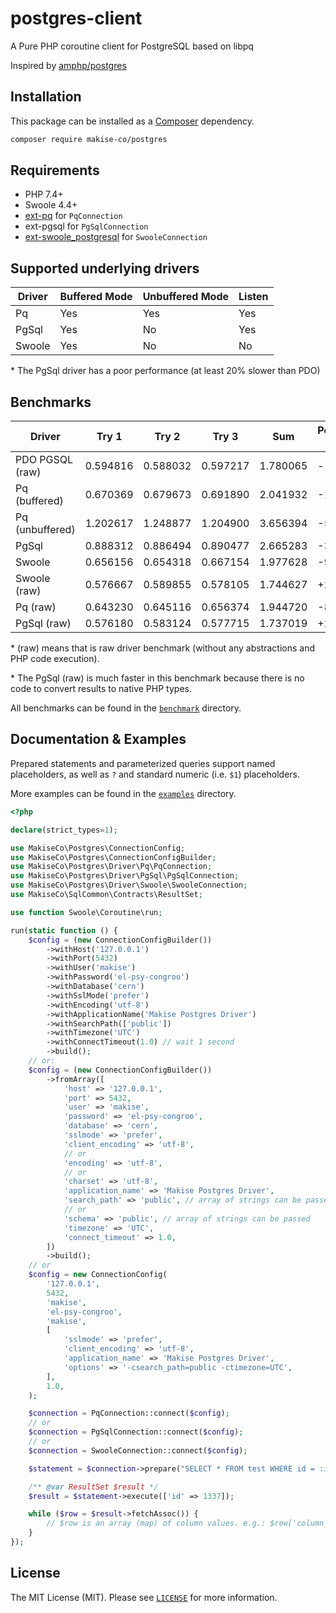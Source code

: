 # postgres-client
A Pure PHP coroutine client for PostgreSQL based on libpq

Inspired by [amphp/postgres](https://github.com/amphp/postgres)

## Installation

This package can be installed as a [Composer](https://getcomposer.org/) dependency.

```bash
composer require makise-co/postgres
```

## Requirements

- PHP 7.4+
- Swoole 4.4+
- [ext-pq](https://pecl.php.net/package/pq) for `PqConnection`
- ext-pgsql for `PgSqlConnection`
- [ext-swoole_postgresql](https://github.com/swoole/ext-postgresql) for `SwooleConnection`

## Supported underlying drivers

| Driver 	| Buffered Mode 	| Unbuffered Mode 	| Listen 	|
|--------	|---------------	|-----------------	|--------	|
| Pq     	| Yes           	| Yes             	| Yes    	|
| PgSql  	| Yes           	| No              	| Yes    	|
| Swoole 	| Yes           	| No              	| No     	|

\* The PgSql driver has a poor performance (at least 20% slower than PDO)

## Benchmarks

| Driver          	| Try 1    	| Try 2    	| Try 3    	| Sum      	| Performance vs PDO 	|
|-----------------	|----------	|----------	|----------	|----------	|--------------------	|
| PDO PGSQL (raw)  	| 0.594816 	| 0.588032 	| 0.597217 	| 1.780065 	| -                  	|
| Pq (buffered)   	| 0.670369 	| 0.679673 	| 0.691890 	| 2.041932 	| -12.8245%          	|
| Pq (unbuffered) 	| 1.202617 	| 1.248877 	| 1.204900 	| 3.656394 	| -51.3164%          	|
| PgSql           	| 0.888312 	| 0.886494 	| 0.890477 	| 2.665283 	| -33.2129%          	|
| Swoole          	| 0.656156 	| 0.654318 	| 0.667154 	| 1.977628 	| -9.9899%           	|
| Swoole (raw)    	| 0.576667 	| 0.589855 	| 0.578105 	| 1.744627 	| +2.0313%           	|
| Pq (raw)        	| 0.643230 	| 0.645116 	| 0.656374 	| 1.944720 	| -8.4668%           	|
| PgSql (raw)     	| 0.576180 	| 0.583124 	| 0.577715 	| 1.737019 	| +2.4782%           	|

\* (raw) means that is raw driver benchmark (without any abstractions and PHP code execution).

\* The PgSql (raw) is much faster in this benchmark because there is no code to convert results to native PHP types.

All benchmarks can be found in the [`benchmark`](benchmark) directory.


## Documentation & Examples

Prepared statements and parameterized queries support named placeholders, as well as `?` and standard numeric (i.e. `$1`) placeholders.

More examples can be found in the [`examples`](examples) directory.

```php
<?php

declare(strict_types=1);

use MakiseCo\Postgres\ConnectionConfig;
use MakiseCo\Postgres\ConnectionConfigBuilder;
use MakiseCo\Postgres\Driver\Pq\PqConnection;
use MakiseCo\Postgres\Driver\PgSql\PgSqlConnection;
use MakiseCo\Postgres\Driver\Swoole\SwooleConnection;
use MakiseCo\SqlCommon\Contracts\ResultSet;

use function Swoole\Coroutine\run;

run(static function () {
    $config = (new ConnectionConfigBuilder())
        ->withHost('127.0.0.1')
        ->withPort(5432)
        ->withUser('makise')
        ->withPassword('el-psy-congroo')
        ->withDatabase('cern')
        ->withSslMode('prefer')
        ->withEncoding('utf-8')
        ->withApplicationName('Makise Postgres Driver')
        ->withSearchPath(['public'])
        ->withTimezone('UTC')
        ->withConnectTimeout(1.0) // wait 1 second
        ->build();
    // or:
    $config = (new ConnectionConfigBuilder())
        ->fromArray([
            'host' => '127.0.0.1',
            'port' => 5432,
            'user' => 'makise',
            'password' => 'el-psy-congroo',
            'database' => 'cern',
            'sslmode' => 'prefer',
            'client_encoding' => 'utf-8',
            // or
            'encoding' => 'utf-8',
            // or
            'charset' => 'utf-8',
            'application_name' => 'Makise Postgres Driver',
            'search_path' => 'public', // array of strings can be passed
            // or
            'schema' => 'public', // array of strings can be passed
            'timezone' => 'UTC',
            'connect_timeout' => 1.0,
        ])
        ->build();
    // or
    $config = new ConnectionConfig(
        '127.0.0.1',
        5432,
        'makise',
        'el-psy-congroo',
        'makise',
        [
            'sslmode' => 'prefer',
            'client_encoding' => 'utf-8',
            'application_name' => 'Makise Postgres Driver',
            'options' => '-csearch_path=public -ctimezone=UTC',
        ],
        1.0,
    );

    $connection = PqConnection::connect($config);
    // or
    $connection = PgSqlConnection::connect($config);
    // or
    $connection = SwooleConnection::connect($config);

    $statement = $connection->prepare("SELECT * FROM test WHERE id = :id");

    /** @var ResultSet $result */
    $result = $statement->execute(['id' => 1337]);

    while ($row = $result->fetchAssoc()) {
        // $row is an array (map) of column values. e.g.: $row['column_name']
    }
});
```

## License

The MIT License (MIT). Please see [`LICENSE`](./LICENSE) for more information.
